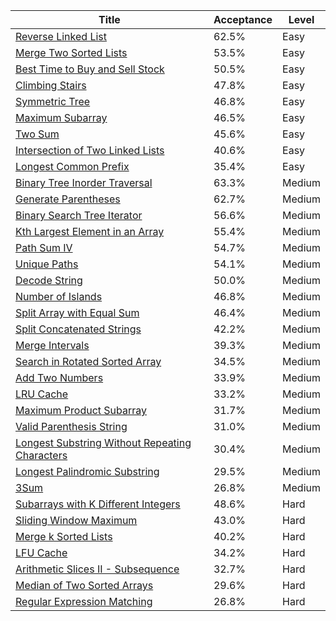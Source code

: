 | Title                                                                                                                          | Acceptance   | Level   |
|--------------------------------------------------------------------------------------------------------------------------------|--------------|---------|
| [Reverse Linked List](https://leetcode.com/problems/reverse-linked-list)                                                       | 62.5%        | Easy    |
| [Merge Two Sorted Lists](https://leetcode.com/problems/merge-two-sorted-lists)                                                 | 53.5%        | Easy    |
| [Best Time to Buy and Sell Stock](https://leetcode.com/problems/best-time-to-buy-and-sell-stock)                               | 50.5%        | Easy    |
| [Climbing Stairs](https://leetcode.com/problems/climbing-stairs)                                                               | 47.8%        | Easy    |
| [Symmetric Tree](https://leetcode.com/problems/symmetric-tree)                                                                 | 46.8%        | Easy    |
| [Maximum Subarray](https://leetcode.com/problems/maximum-subarray)                                                             | 46.5%        | Easy    |
| [Two Sum](https://leetcode.com/problems/two-sum)                                                                               | 45.6%        | Easy    |
| [Intersection of Two Linked Lists](https://leetcode.com/problems/intersection-of-two-linked-lists)                             | 40.6%        | Easy    |
| [Longest Common Prefix](https://leetcode.com/problems/longest-common-prefix)                                                   | 35.4%        | Easy    |
| [Binary Tree Inorder Traversal](https://leetcode.com/problems/binary-tree-inorder-traversal)                                   | 63.3%        | Medium  |
| [Generate Parentheses](https://leetcode.com/problems/generate-parentheses)                                                     | 62.7%        | Medium  |
| [Binary Search Tree Iterator](https://leetcode.com/problems/binary-search-tree-iterator)                                       | 56.6%        | Medium  |
| [Kth Largest Element in an Array](https://leetcode.com/problems/kth-largest-element-in-an-array)                               | 55.4%        | Medium  |
| [Path Sum IV](https://leetcode.com/problems/path-sum-iv)                                                                       | 54.7%        | Medium  |
| [Unique Paths](https://leetcode.com/problems/unique-paths)                                                                     | 54.1%        | Medium  |
| [Decode String](https://leetcode.com/problems/decode-string)                                                                   | 50.0%        | Medium  |
| [Number of Islands](https://leetcode.com/problems/number-of-islands)                                                           | 46.8%        | Medium  |
| [Split Array with Equal Sum](https://leetcode.com/problems/split-array-with-equal-sum)                                         | 46.4%        | Medium  |
| [Split Concatenated Strings](https://leetcode.com/problems/split-concatenated-strings)                                         | 42.2%        | Medium  |
| [Merge Intervals](https://leetcode.com/problems/merge-intervals)                                                               | 39.3%        | Medium  |
| [Search in Rotated Sorted Array](https://leetcode.com/problems/search-in-rotated-sorted-array)                                 | 34.5%        | Medium  |
| [Add Two Numbers](https://leetcode.com/problems/add-two-numbers)                                                               | 33.9%        | Medium  |
| [LRU Cache](https://leetcode.com/problems/lru-cache)                                                                           | 33.2%        | Medium  |
| [Maximum Product Subarray](https://leetcode.com/problems/maximum-product-subarray)                                             | 31.7%        | Medium  |
| [Valid Parenthesis String](https://leetcode.com/problems/valid-parenthesis-string)                                             | 31.0%        | Medium  |
| [Longest Substring Without Repeating Characters](https://leetcode.com/problems/longest-substring-without-repeating-characters) | 30.4%        | Medium  |
| [Longest Palindromic Substring](https://leetcode.com/problems/longest-palindromic-substring)                                   | 29.5%        | Medium  |
| [3Sum](https://leetcode.com/problems/3sum)                                                                                     | 26.8%        | Medium  |
| [Subarrays with K Different Integers](https://leetcode.com/problems/subarrays-with-k-different-integers)                       | 48.6%        | Hard    |
| [Sliding Window Maximum](https://leetcode.com/problems/sliding-window-maximum)                                                 | 43.0%        | Hard    |
| [Merge k Sorted Lists](https://leetcode.com/problems/merge-k-sorted-lists)                                                     | 40.2%        | Hard    |
| [LFU Cache](https://leetcode.com/problems/lfu-cache)                                                                           | 34.2%        | Hard    |
| [Arithmetic Slices II - Subsequence](https://leetcode.com/problems/arithmetic-slices-ii-subsequence)                           | 32.7%        | Hard    |
| [Median of Two Sorted Arrays](https://leetcode.com/problems/median-of-two-sorted-arrays)                                       | 29.6%        | Hard    |
| [Regular Expression Matching](https://leetcode.com/problems/regular-expression-matching)                                       | 26.8%        | Hard    |
